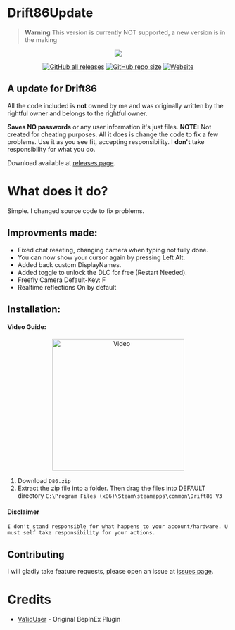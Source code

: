 
# Drift86Update

> **Warning**
This version is currently NOT supported, a new version is in the making

<p align="center">
  <a href="https://sneaky.pink">
    <img src="https://sneaky.pink/images/d86banner.png"></a>
</p>
<p align="center">
<a href="https://github.com/MageSneaky/Drift86Update/releases"><img alt="GitHub all releases" src="https://img.shields.io/github/downloads/MageSneaky/Drift86Update/total?color=pink&label=Downloads&logo=github&style=flat-square"></a>
<a href="https://github.com/MageSneaky/Drift86Update"><img alt="GitHub repo size" src="https://img.shields.io/github/repo-size/MageSneaky/Drift86Update?color=pink&label=Repo%20Size&logo=github&style=flat-square"></a>
<a href="https://sneaky.pink"><img alt="Website" src="https://img.shields.io/website?down_color=pink&down_message=sneaky.pink&label=Website&up_color=pink&up_message=sneaky.pink&url=https%3A%2F%2Fsneaky.pink"></a>
</p>

<h2>A update for Drift86</h2>

All the code included is **not** owned by me and was originally written by the rightful owner and belongs to the rightful owner.

**Saves NO passwords** or any user information it's just files.
**NOTE:** Not created for cheating purposes. All it does is change the code to fix a few problems. Use it as you see fit, accepting responsibility. I  **don't** take responsibility for what you do.

Download available at [releases page](https://github.com/MageSneaky/Drift86Update/releases).

# What does it do?
Simple. I changed source code to fix problems.

## Improvments made:
- Fixed chat reseting, changing camera when typing not fully done.
- You can now show your cursor again by pressing Left Alt.
- Added back custom DisplayNames.
- Added toggle to unlock the DLC for free (Restart Needed).
- Freefly Camera Default-Key: F
- Realtime reflections On by default

## Installation:
#### Video Guide:
<p align="center">
	<a href="https://www.youtube.com/watch?v=3o4HBU8VqOE">
	    <img alt="Video" src="https://sneaky.pink/images/drift86v.png" target="_blank" height=300">
	</a>
</p>

1. Download `D86.zip`
2. Extract the zip file into a folder. Then drag the files into DEFAULT directory `C:\Program Files (x86)\Steam\steamapps\common\Drift86 V3`

#### Disclaimer

```
I don't stand responsible for what happens to your account/hardware. U must self take responsibility for your actions.
```

## Contributing
I will gladly take feature requests, please open an issue at [issues page](https://github.com/MageSneaky/Drift86Update/issues).

# Credits

- <a href="https://github.com/McSkinnerOG">Va1idUser</a> - Original BepInEx Plugin
